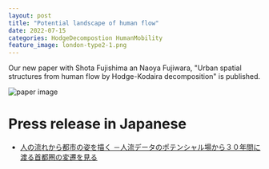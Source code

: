 ```yaml
---
layout: post
title: "Potential landscape of human flow"
date: 2022-07-15
categories: HodgeDecompostion HumanMobility
feature_image: london-type2-1.png
---
```


Our new paper with Shota Fujishima an Naoya Fujiwara, "Urban spatial structures from human flow by Hodge-Kodaira decomposition" is published.

![paper image](london-type2-1.png)


#  Press release in Japanese
- [人の流れから都市の姿を描く －人流データのポテンシャル場から３０年間に渡る首都圏の変遷を見る](https://www.kagawa-u.ac.jp/files/9116/5785/9231/0713.pdf)


